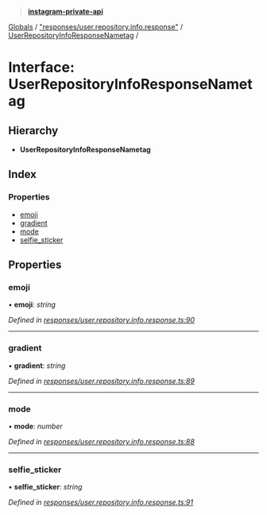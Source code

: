 > **[instagram-private-api](../README.md)**

[Globals](../README.md) / ["responses/user.repository.info.response"](../modules/_responses_user_repository_info_response_.md) / [UserRepositoryInfoResponseNametag](_responses_user_repository_info_response_.userrepositoryinforesponsenametag.md) /

# Interface: UserRepositoryInfoResponseNametag

## Hierarchy

* **UserRepositoryInfoResponseNametag**

## Index

### Properties

* [emoji](_responses_user_repository_info_response_.userrepositoryinforesponsenametag.md#emoji)
* [gradient](_responses_user_repository_info_response_.userrepositoryinforesponsenametag.md#gradient)
* [mode](_responses_user_repository_info_response_.userrepositoryinforesponsenametag.md#mode)
* [selfie_sticker](_responses_user_repository_info_response_.userrepositoryinforesponsenametag.md#selfie_sticker)

## Properties

###  emoji

• **emoji**: *string*

*Defined in [responses/user.repository.info.response.ts:90](https://github.com/dilame/instagram-private-api/blob/e9c516c/src/responses/user.repository.info.response.ts#L90)*

___

###  gradient

• **gradient**: *string*

*Defined in [responses/user.repository.info.response.ts:89](https://github.com/dilame/instagram-private-api/blob/e9c516c/src/responses/user.repository.info.response.ts#L89)*

___

###  mode

• **mode**: *number*

*Defined in [responses/user.repository.info.response.ts:88](https://github.com/dilame/instagram-private-api/blob/e9c516c/src/responses/user.repository.info.response.ts#L88)*

___

###  selfie_sticker

• **selfie_sticker**: *string*

*Defined in [responses/user.repository.info.response.ts:91](https://github.com/dilame/instagram-private-api/blob/e9c516c/src/responses/user.repository.info.response.ts#L91)*